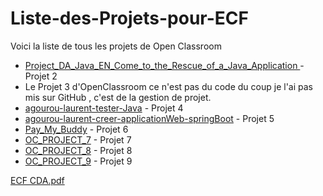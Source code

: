 # Liste-des-Projets-pour-ECF
Voici la liste de tous les projets  de Open Classroom 

- [Project_DA_Java_EN_Come_to_the_Rescue_of_a_Java_Application ](https://github.com/lagourou/Project_DA_Java_EN_Come_to_the_Rescue_of_a_Java_Application.git) - Projet 2
- Le Projet 3 d'OpenClassroom ce n'est pas du code du coup je l'ai pas mis sur GitHub , c'est de la gestion de projet.
- [agourou-laurent-tester-Java](https://github.com/lagourou/agourou-laurent-tester-Java.git) - Projet 4
- [agourou-laurent-creer-applicationWeb-springBoot](https://github.com/lagourou/agourou-laurent-creer-applicationWeb-springBoot.git) - Projet 5
- [Pay_My_Buddy](https://github.com/lagourou/Pay_My_Buddy.git) - Projet 6
- [OC_PROJECT_7](https://github.com/lagourou/OC_PROJECT_7.git) - Projet 7
- [OC_PROJECT_8](https://github.com/lagourou/OC_PROJECT_8.git) - Projet 8
- [OC_PROJECT_9](https://github.com/lagourou/OC_PROJECT_9.git) - Projet 9

[ECF CDA.pdf](https://github.com/user-attachments/files/22254413/ECF.CDA.pdf)
